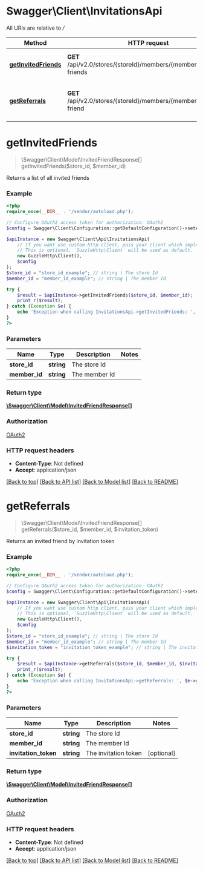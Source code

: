 # Swagger\Client\InvitationsApi

All URIs are relative to */*

Method | HTTP request | Description
------------- | ------------- | -------------
[**getInvitedFriends**](InvitationsApi.md#getinvitedfriends) | **GET** /api/v2.0/stores/{storeId}/members/{memberId}/invited-friends | Returns a list of all invited friends
[**getReferrals**](InvitationsApi.md#getreferrals) | **GET** /api/v2.0/stores/{storeId}/members/{memberId}/invited-friend | Returns an invited friend by invitation token

# **getInvitedFriends**
> \Swagger\Client\Model\InvitedFriendResponse[] getInvitedFriends($store_id, $member_id)

Returns a list of all invited friends

### Example
```php
<?php
require_once(__DIR__ . '/vendor/autoload.php');

// Configure OAuth2 access token for authorization: OAuth2
$config = Swagger\Client\Configuration::getDefaultConfiguration()->setAccessToken('YOUR_ACCESS_TOKEN');

$apiInstance = new Swagger\Client\Api\InvitationsApi(
    // If you want use custom http client, pass your client which implements `GuzzleHttp\ClientInterface`.
    // This is optional, `GuzzleHttp\Client` will be used as default.
    new GuzzleHttp\Client(),
    $config
);
$store_id = "store_id_example"; // string | The store Id
$member_id = "member_id_example"; // string | The member Id

try {
    $result = $apiInstance->getInvitedFriends($store_id, $member_id);
    print_r($result);
} catch (Exception $e) {
    echo 'Exception when calling InvitationsApi->getInvitedFriends: ', $e->getMessage(), PHP_EOL;
}
?>
```

### Parameters

Name | Type | Description  | Notes
------------- | ------------- | ------------- | -------------
 **store_id** | **string**| The store Id |
 **member_id** | **string**| The member Id |

### Return type

[**\Swagger\Client\Model\InvitedFriendResponse[]**](../Model/InvitedFriendResponse.md)

### Authorization

[OAuth2](../../README.md#OAuth2)

### HTTP request headers

 - **Content-Type**: Not defined
 - **Accept**: application/json

[[Back to top]](#) [[Back to API list]](../../README.md#documentation-for-api-endpoints) [[Back to Model list]](../../README.md#documentation-for-models) [[Back to README]](../../README.md)

# **getReferrals**
> \Swagger\Client\Model\InvitedFriendResponse[] getReferrals($store_id, $member_id, $invitation_token)

Returns an invited friend by invitation token

### Example
```php
<?php
require_once(__DIR__ . '/vendor/autoload.php');

// Configure OAuth2 access token for authorization: OAuth2
$config = Swagger\Client\Configuration::getDefaultConfiguration()->setAccessToken('YOUR_ACCESS_TOKEN');

$apiInstance = new Swagger\Client\Api\InvitationsApi(
    // If you want use custom http client, pass your client which implements `GuzzleHttp\ClientInterface`.
    // This is optional, `GuzzleHttp\Client` will be used as default.
    new GuzzleHttp\Client(),
    $config
);
$store_id = "store_id_example"; // string | The store Id
$member_id = "member_id_example"; // string | The member Id
$invitation_token = "invitation_token_example"; // string | The invitation token

try {
    $result = $apiInstance->getReferrals($store_id, $member_id, $invitation_token);
    print_r($result);
} catch (Exception $e) {
    echo 'Exception when calling InvitationsApi->getReferrals: ', $e->getMessage(), PHP_EOL;
}
?>
```

### Parameters

Name | Type | Description  | Notes
------------- | ------------- | ------------- | -------------
 **store_id** | **string**| The store Id |
 **member_id** | **string**| The member Id |
 **invitation_token** | **string**| The invitation token | [optional]

### Return type

[**\Swagger\Client\Model\InvitedFriendResponse[]**](../Model/InvitedFriendResponse.md)

### Authorization

[OAuth2](../../README.md#OAuth2)

### HTTP request headers

 - **Content-Type**: Not defined
 - **Accept**: application/json

[[Back to top]](#) [[Back to API list]](../../README.md#documentation-for-api-endpoints) [[Back to Model list]](../../README.md#documentation-for-models) [[Back to README]](../../README.md)

